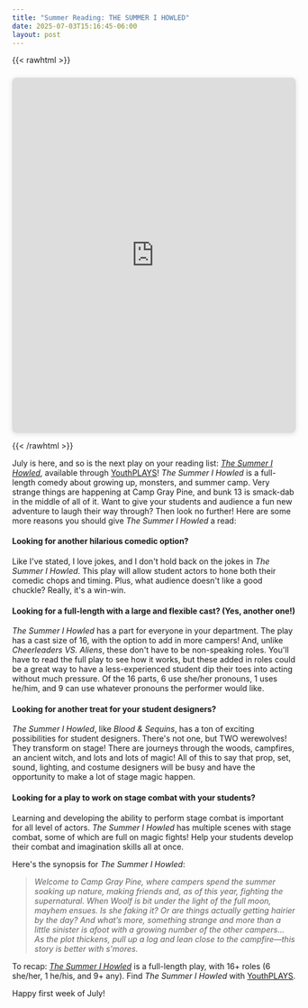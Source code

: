 ```yaml
---
title: "Summer Reading: THE SUMMER I HOWLED"
date: 2025-07-03T15:16:45-06:00
layout: post
---
```


{{< rawhtml >}}

<div style="position: relative; width: 100%; height: 0; padding-top: 125.0000%;
 padding-bottom: 0; box-shadow: 0 2px 8px 0 rgba(63,69,81,0.16); margin-top: 1.6em; margin-bottom: 0.9em; overflow: hidden;
 border-radius: 8px; will-change: transform;">
  <iframe loading="lazy" style="position: absolute; width: 100%; height: 100%; top: 0; left: 0; border: none; padding: 0;margin: 0;"
    src="https://www.canva.com/design/DAGsJQX_73s/7_K4oSSbCOc0ig109TuBeg/watch?embed" allowfullscreen="allowfullscreen" allow="fullscreen">
  </iframe>
</div>

{{< /rawhtml >}}

July is here, and so is the next play on your reading list: [*The Summer I Howled*](https://www.youthplays.com/play/the-summer-i-howled-by-rachel-bublitz-690), available through [YouthPLAYS](https://www.youthplays.com/)! *The Summer I Howled* is a full-length comedy about growing up, monsters, and summer camp. Very strange things are happening at Camp Gray Pine, and bunk 13 is smack-dab in the middle of all of it. Want to give your students and audience a fun new adventure to laugh their way through? Then look no further! Here are some more reasons you should give *The Summer I Howled* a read:

#### Looking for another hilarious comedic option?

Like I've stated, I love jokes, and I don't hold back on the jokes in *The Summer I Howled*. This play will allow student actors to hone both their comedic chops and timing. Plus, what audience doesn't like a good chuckle? Really, it's a win-win.

#### Looking for a full-length with a large and flexible cast? (Yes, another one!)

*The Summer I Howled* has a part for everyone in your department. The play has a cast size of 16, with the option to add in more campers! And, unlike *Cheerleaders VS. Aliens*, these don't have to be non-speaking roles. You'll have to read the full play to see how it works, but these added in roles could be a great way to have a less-experienced student dip their toes into acting without much pressure. Of the 16 parts, 6 use she/her pronouns, 1 uses he/him, and 9 can use whatever pronouns the performer would like.

#### Looking for another treat for your student designers?  

*The Summer I Howled*, like *Blood & Sequins*, has a ton of exciting possibilities for student designers. There's not one, but TWO werewolves! They transform on stage! There are journeys through the woods, campfires, an ancient witch, and lots and lots of magic! All of this to say that prop, set, sound, lighting, and costume designers will be busy and have the opportunity to make a lot of stage magic happen.

#### Looking for a play to work on stage combat with your students?

Learning and developing the ability to perform stage combat is important for all level of actors. *The Summer I Howled* has multiple scenes with stage combat, some of which are full on magic fights! Help your students develop their combat and imagination skills all at once.

Here's the synopsis for *The Summer I Howled*:

>*Welcome to Camp Gray Pine, where campers spend the summer soaking up nature, making friends and, as of this year, fighting the supernatural. When Woolf is bit under the light of the full moon, mayhem ensues. Is she faking it? Or are things actually getting hairier by the day? And what’s more, something strange and more than a little sinister is afoot with a growing number of the other campers... As the plot thickens, pull up a log and lean close to the campfire—this story is better with s'mores.*

To recap: [*The Summer I Howled*](https://www.youthplays.com/play/the-summer-i-howled-by-rachel-bublitz-690) is a full-length play, with 16+ roles (6 she/her, 1 he/his, and 9+ any). Find *The Summer I Howled* with [YouthPLAYS](http://youthplays.com/play/the-summer-i-howled-by-rachel-bublitz-690).

Happy first week of July!
